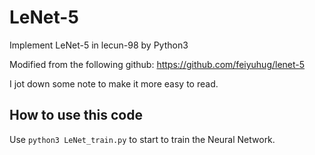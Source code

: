 # LeNet-5

Implement LeNet-5 in lecun-98 by Python3

Modified from the following github:
https://github.com/feiyuhug/lenet-5

I jot down some note to make it more easy to read.


## How to use this code

Use `python3 LeNet_train.py` to start to train the Neural Network.

